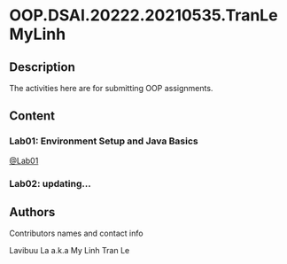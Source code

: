 # OOP.DSAI.20222.20210535.TranLeMyLinh


## Description

The activities here are for submitting OOP assignments.

## Content

### Lab01: Environment Setup and Java Basics
[@Lab01](https://github.com/lavibula/OOP.DSAI.20222.20210535.TranLeMyLinh/tree/main/src/Lab01)

### Lab02: updating...


## Authors

Contributors names and contact info

Lavibuu La a.k.a My Linh Tran Le  
